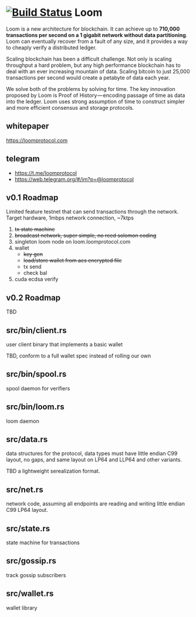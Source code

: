 [![Build Status](https://travis-ci.org/loomprotocol/loom.svg?branch=master)](https://travis-ci.org/loomprotocol/loom)
Loom
=====
Loom is a new architecture for blockchain. It can achieve up to **710,000 transactions per second on a 1 gigabit network without data partitioning**. Loom can eventually recover from a fault of any size, and it provides a way to cheaply verify a distributed ledger.

Scaling blockchain has been a difficult challenge.  Not only is scaling throughput a hard problem, but any high performance blockchain has to deal with an ever increasing mountain of data. Scaling bitcoin to just 25,000 transactions per second would create a petabyte of data each year.

We solve both of the problems by solving for time. The key innovation proposed by Loom is Proof of History — encoding passage of time as data into the ledger. Loom uses strong assumption of time to construct simpler and more efficient consensus and storage protocols.

whitepaper
-----------
https://loomprotocol.com

telegram
--------

* https://t.me/loomprotocol
* https://web.telegram.org/#/im?p=@loomprotocol

v0.1 Roadmap
-----------

Limited feature testnet that can send transactions through the network.  Target hardware, 1mbps network connection, ~7ktps

1. ~~tx state machine~~
2. ~~broadcast network, super simple, no reed solomon coding~~
3. singleton loom node on loom.loomprotocol.com
4. wallet
    * ~~key gen~~
    * ~~load/store wallet from aes encrypted file~~
    * tx send
    * check bal
5. cuda ecdsa verify

v0.2 Roadmap
-----------

TBD

src/bin/client.rs
-----------------

user client binary that implements a basic wallet

TBD, conform to a full wallet spec instead of rolling our own

src/bin/spool.rs
---------------

spool daemon for verifiers


src/bin/loom.rs
---------------

loom daemon


src/data.rs
-----------

data structures for the protocol, data types must have little endian C99 layout, no gaps, and same layout on LP64 and LLP64 and other variants.

TBD a lightweight serealization format.

src/net.rs
-----------

network code, assuming all endpoints are reading and writing little endian C99 LP64 layout.

src/state.rs
-----------

state machine for transactions

src/gossip.rs
-------------

track gossip subscribers

src/wallet.rs
-------------

wallet library

